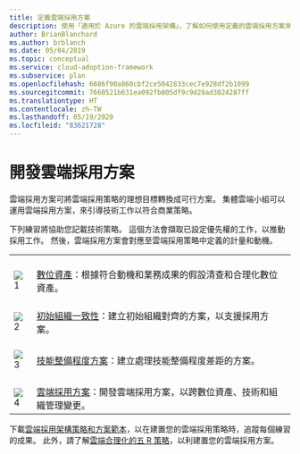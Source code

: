 ```yaml
---
title: 定義雲端採用方案
description: 使用「適用於 Azure 的雲端採用架構」，了解如何使用定義的雲端採用方案來引導技術工作。
author: BrianBlanchard
ms.author: brblanch
ms.date: 05/04/2019
ms.topic: conceptual
ms.service: cloud-adoption-framework
ms.subservice: plan
ms.openlocfilehash: 6686f90a860cbf2ce5042833cec7e928df2b1099
ms.sourcegitcommit: 7660521b631ea092fb805df9c9d28ad3024287ff
ms.translationtype: HT
ms.contentlocale: zh-TW
ms.lasthandoff: 05/19/2020
ms.locfileid: "83621728"
---
```

<!-- markdownlint-disable MD026 -->

# <a name="develop-a-cloud-adoption-plan"></a>開發雲端採用方案

雲端採用方案可將雲端採用策略的理想目標轉換成可行方案。 集體雲端小組可以運用雲端採用方案，來引導技術工作以符合商業策略。

下列練習將協助您記載技術策略。 這個方法會擷取已設定優先權的工作，以推動採用工作。 然後，雲端採用方案會對應至雲端採用策略中定義的計量和動機。

<!-- markdownlint-disable MD033 -->

| | |
|---|---|
| <br> ![1](../_images/icons/1.png) | <br> [數位資產](../digital-estate/rationalize.md)：根據符合動機和業務成果的假設清查和合理化數位資產。                                |
| <br> ![2](../_images/icons/2.png) | <br> [初始組織一致性](./initial-org-alignment.md)：建立初始組織對齊的方案，以支援採用方案。                                |
| <br> ![3](../_images/icons/3.png) | <br> [技能整備程度方案](./adapt-roles-skills-processes.md)：建立處理技能整備程度差距的方案。                                |
| <br> ![4](../_images/icons/4.png) | <br> [雲端採用方案](./plan-intro.md)：開發雲端採用方案，以跨數位資產、技術和組織管理變更。                        |

下載[雲端採用架構策略和方案範本](https://archcenter.blob.core.windows.net/cdn/fusion/readiness/Microsoft-Cloud-Adoption-Framework-Strategy-and-Plan-Template.docx)，以在建置您的雲端採用策略時，追蹤每個練習的成果。 此外，請了解[雲端合理化的五 R 策略](../digital-estate/5-rs-of-rationalization.md)，以利建置您的雲端採用方案。
